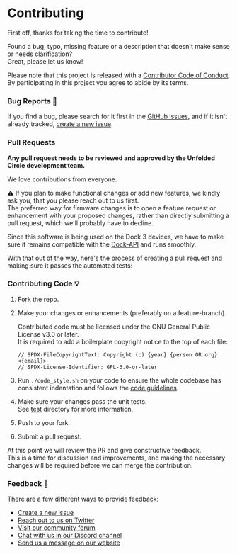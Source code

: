 # Contributing

First off, thanks for taking the time to contribute!

Found a bug, typo, missing feature or a description that doesn't make sense or needs clarification?  
Great, please let us know!

Please note that this project is released with a [Contributor Code of Conduct](CODE-OF-CONDUCT.md). By participating in this project you agree to abide by its terms.

### Bug Reports :bug:

If you find a bug, please search for it first in the [GitHub issues](https://github.com/unfoldedcircle/ucd3-firmware/issues),
and if it isn't already tracked, [create a new issue](https://github.com/unfoldedcircle/ucd3-firmware/issues/new).

### Pull Requests

**Any pull request needs to be reviewed and approved by the Unfolded Circle development team.**

We love contributions from everyone.

⚠️ If you plan to make functional changes or add new features, we kindly ask you, that you please reach out to us first.  
The preferred way for firmware changes is to open a feature request or enhancement with your proposed changes, rather than
directly submitting a pull request, which we'll probably have to decline.

Since this software is being used on the Dock 3 devices, we have to make sure it remains
compatible with the [Dock-API](https://github.com/unfoldedcircle/core-api/tree/main/dock-api) and runs smoothly.

With that out of the way, here's the process of creating a pull request and making sure it passes the automated tests:

### Contributing Code :bulb:

1. Fork the repo.

2. Make your changes or enhancements (preferably on a feature-branch).

   Contributed code must be licensed under the GNU General Public License v3.0 or later.  
   It is required to add a boilerplate copyright notice to the top of each file:

    ```
    // SPDX-FileCopyrightText: Copyright (c) {year} {person OR org} <{email}>
    // SPDX-License-Identifier: GPL-3.0-or-later
    ```

3. Run `./code_style.sh` on your code to ensure the whole codebase has consistent indentation and follows the [code guidelines](doc/code-guidelines.md).

4. Make sure your changes pass the unit tests.  
   See [test](test/) directory for more information. 

5. Push to your fork.

6. Submit a pull request.

At this point we will review the PR and give constructive feedback.  
This is a time for discussion and improvements, and making the necessary changes will be required before we can
merge the contribution.

### Feedback :speech_balloon:

There are a few different ways to provide feedback:

- [Create a new issue](https://github.com/unfoldedcircle/ucd3-firmware/issues/new)
- [Reach out to us on Twitter](https://twitter.com/unfoldedcircle)
- [Visit our community forum](http://unfolded.community/)
- [Chat with us in our Discord channel](http://unfolded.chat/)
- [Send us a message on our website](https://unfoldedcircle.com/contact)
